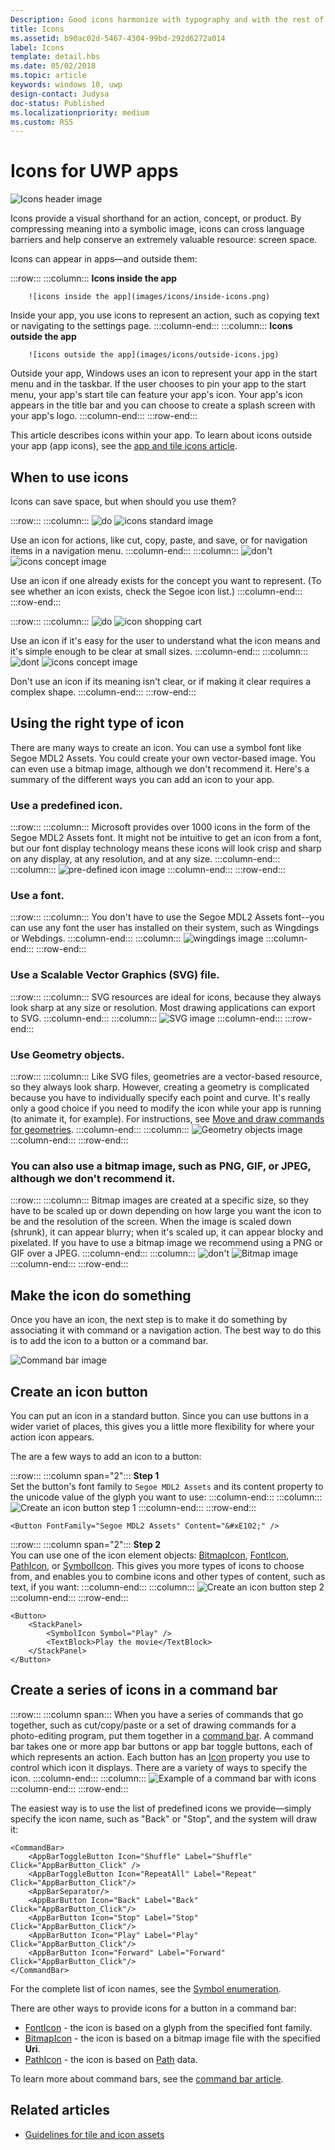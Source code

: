 ```yaml
---
Description: Good icons harmonize with typography and with the rest of the design language. They don’t mix metaphors, and they communicate only what’s needed, as speedily and simply as possible.
title: Icons
ms.assetid: b90ac02d-5467-4304-99bd-292d6272a014
label: Icons
template: detail.hbs
ms.date: 05/02/2018
ms.topic: article
keywords: windows 10, uwp
design-contact: Judysa
doc-status: Published
ms.localizationpriority: medium
ms.custom: RS5
---
```

# Icons for UWP apps

![Icons header image](images/icons/header-icons.png)

Icons provide a visual shorthand for an action, concept, or product. By compressing meaning into a symbolic image, icons can cross language barriers and help conserve an extremely valuable resource: screen space. 

Icons can appear in apps—and outside them: 

:::row:::
    :::column:::
        **Icons inside the app**

        ![icons inside the app](images/icons/inside-icons.png)
Inside your app, you use icons to represent an action, such as copying text or navigating to the settings page.
    :::column-end:::
	:::column:::
**Icons outside the app**

		![icons outside the app](images/icons/outside-icons.jpg)
Outside your app, Windows uses an icon to represent your app in the start menu and in the taskbar. If the user chooses to pin your app to the start menu, your app's start tile can feature your app's icon. Your app's icon appears in the title bar and you can choose to create a splash screen with your app's logo.
    :::column-end:::
:::row-end:::

This article describes icons within your app. To learn about icons outside your app (app icons), see the [app and tile icons article](/windows/uwp/design/shell/tiles-and-notifications/app-assets).

## When to use icons

Icons can save space, but when should you use them? 

:::row:::
    :::column:::
        ![do](images/do.svg)
        ![icons standard image](images/icons/icons-standard.svg)<br>

Use an icon for actions, like cut, copy, paste, and save, or for navigation items in a navigation menu.
    :::column-end:::
	:::column:::
		![don't](images/dont.svg)
        ![icons concept image](images/icons/icons-concept.svg)<br>

Use an icon if one already exists for the concept you want to represent. (To see whether an icon exists, check the Segoe icon list.)
    :::column-end:::
:::row-end:::

:::row:::
    :::column:::
        ![do](images/do.svg)
        ![icon shopping cart](images/icons/icon-shopping-cart.svg)<br>

Use an icon if it's easy for the user to understand what the icon means and it's simple enough to be clear at small sizes.
    :::column-end:::
	:::column:::
		![dont](images/dont.svg)
        ![icons concept image](images/icons/icon-bad-example.png)<br>

Don't use an icon if its meaning isn't clear, or if making it clear requires a complex shape.
    :::column-end:::
:::row-end:::



## Using the right type of icon

There are many ways to create an icon. You can use a symbol font like Segoe MDL2 Assets. You could create your own vector-based image. You can even use a bitmap image, although we don't recommend it. Here's a summary of the different ways you can add an icon to your app. 

### Use a predefined icon.
:::row:::
    :::column:::
Microsoft provides over 1000 icons in the form of the Segoe MDL2 Assets font. It might not be intuitive to get an icon from a font, but our font display technology means these icons will look crisp and sharp on any display, at any resolution, and at any size. 
    :::column-end:::
    :::column:::
        ![pre-defined icon image](images/icons/predefined-icon.png)
    :::column-end:::
:::row-end:::

### Use a font.
:::row:::
    :::column:::
You don't have to use the Segoe MDL2 Assets font--you can use any font the user has installed on their system, such as Wingdings or Webdings.
    :::column-end:::
    :::column:::
        ![wingdings image](images/icons/wingdings.png)
    :::column-end:::
:::row-end:::

### Use a Scalable Vector Graphics (SVG) file.
:::row:::
    :::column:::
SVG resources are ideal for icons, because they always look sharp at any size or resolution. Most drawing applications can export to SVG. 
    :::column-end:::
    :::column:::
        ![SVG image](images/icons/icon-scale.gif)
    :::column-end:::
:::row-end:::

### Use Geometry objects.
:::row:::
    :::column:::
Like SVG files, geometries are a vector-based resource, so they always look sharp. However, creating a geometry is complicated because you have to individually specify each point and curve. It's really only a good choice if you need to modify the icon while your app is running (to animate it, for example). For instructions, see [Move and draw commands for geometries](../../xaml-platform/move-draw-commands-syntax.md). 
    :::column-end:::
    :::column:::
        ![Geometry objects image](images/icons/geometry-objects.png)
    :::column-end:::
:::row-end:::

### You can also use a bitmap image, such as PNG, GIF, or JPEG, although we don't recommend it.
:::row:::
    :::column:::
Bitmap images are created at a specific size, so they have to be scaled up or down depending on how large you want the icon to be and the resolution of the screen. When the image is scaled down (shrunk), it can appear blurry; when it's scaled up, it can appear blocky and pixelated. If you have to use a bitmap image we recommend using a PNG or GIF over a JPEG. 
    :::column-end:::
    :::column:::
        ![don't](images/dont.svg)
        ![Bitmap image](images/icons/bitmap-image.png)
    :::column-end:::
:::row-end:::

## Make the icon do something

Once you have an icon, the next step is to make it do something by associating it with command or a navigation action. The best way to do this is to add the icon to a button or a command bar. 

![Command bar image](images/icons/app-bar-desktop.svg)

## Create an icon button

You can put an icon in a standard button. Since you can use buttons in a wider variet of places, this gives you a little more flexibility for where your action icon appears. 

The are a few ways to add an icon to a button:

:::row:::
    :::column span="2":::
        <b>Step 1</b><br>
Set the button's font family to `Segoe MDL2 Assets` and its content property to the unicode value of the glyph you want to use:
    :::column-end:::
	:::column:::
        ![Create an icon button step 1](images/icons/create-icon-step-1.svg)
    :::column-end:::
:::row-end:::

```xaml 
<Button FontFamily="Segoe MDL2 Assets" Content="&#xE102;" />
```

:::row:::
    :::column span="2":::
        <b>Step 2</b><br>
You can use one of the icon element objects: [BitmapIcon](https://docs.microsoft.com/uwp/api/windows.ui.xaml.controls.bitmapicon),
[FontIcon](https://docs.microsoft.com/uwp/api/windows.ui.xaml.controls.fonticon), 
[PathIcon](https://docs.microsoft.com/uwp/api/windows.ui.xaml.controls.pathicon), or
[SymbolIcon](https://docs.microsoft.com/uwp/api/windows.ui.xaml.controls.symbolicon). This gives you more types of icons to choose from, and enables you to combine icons and other types of content, such as text, if you want:
    :::column-end:::
	:::column:::
        ![Create an icon button step 2](images/icons/icon-text-step-2.svg)
    :::column-end:::
:::row-end:::

```xaml 
<Button>
    <StackPanel>
        <SymbolIcon Symbol="Play" />
        <TextBlock>Play the movie</TextBlock>
    </StackPanel>
</Button>
```

## Create a series of icons in a command bar

:::row:::
    :::column span:::
When you have a series of commands that go together, such as cut/copy/paste or a set of drawing commands for a photo-editing program, put them together in a [command bar](../controls-and-patterns/app-bars.md). A command bar takes one or more app bar buttons or app bar toggle buttons, each of which represents an action. Each button has an [Icon](https://docs.microsoft.com/en-us/uwp/api/windows.ui.xaml.controls.appbarbutton#Windows_UI_Xaml_Controls_AppBarButton_Icon) property you use to control which icon it displays. There are a variety of ways to specify the icon. 
    :::column-end:::
	:::column:::
        ![Example of a command bar with icons](images/icons/create-icon-command-bar.svg)
    :::column-end:::
:::row-end:::

The easiest way is to use the list of predefined icons we provide—simply specify the icon name, such as "Back" or "Stop", and the system will draw it: 

``` xaml
<CommandBar>
    <AppBarToggleButton Icon="Shuffle" Label="Shuffle" Click="AppBarButton_Click" />
    <AppBarToggleButton Icon="RepeatAll" Label="Repeat" Click="AppBarButton_Click"/>
    <AppBarSeparator/>
    <AppBarButton Icon="Back" Label="Back" Click="AppBarButton_Click"/>
    <AppBarButton Icon="Stop" Label="Stop" Click="AppBarButton_Click"/>
    <AppBarButton Icon="Play" Label="Play" Click="AppBarButton_Click"/>
    <AppBarButton Icon="Forward" Label="Forward" Click="AppBarButton_Click"/>
</CommandBar>

```
For the complete list of icon names, see the [Symbol enumeration](https://docs.microsoft.com/uwp/api/windows.ui.xaml.controls.symbol). 

There are other ways to provide icons for a button in a command bar:

+ [FontIcon](https://docs.microsoft.com/uwp/api/windows.ui.xaml.controls.fonticon) - the icon is based on a glyph from the specified font family.
+ [BitmapIcon](https://docs.microsoft.com/uwp/api/windows.ui.xaml.controls.bitmapicon) - the icon is based on a bitmap image file with the specified **Uri**.
+ [PathIcon](https://docs.microsoft.com/uwp/api/windows.ui.xaml.controls.pathicon) - the icon is based on [Path](/uwp/api/windows.ui.xaml.shapes.path) data.

To learn more about command bars, see the [command bar article](../controls-and-patterns/app-bars.md). 



## Related articles

* [Guidelines for tile and icon assets](../shell/tiles-and-notifications/app-assets.md)
